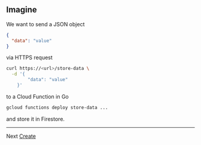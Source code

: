 ## Imagine

We want to send a JSON object 

```json
{
  "data": "value"
}
```

via HTTPS request 

```bash
curl https://<url>/store-data \
  -d '{
        "data": "value"
    }'

```
to a Cloud Function in Go
 
 ```bash
gcloud functions deploy store-data ...
```
 and store it in Firestore.
 
---

Next [Create](cycle_1/2_Create/README.md)
